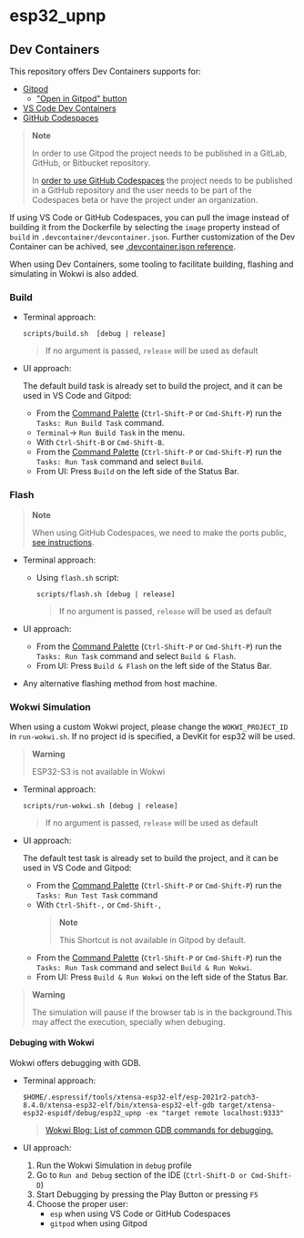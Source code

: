 # esp32_upnp

## Dev Containers
This repository offers Dev Containers supports for:
-  [Gitpod](https://gitpod.io/)
   - ["Open in Gitpod" button](https://www.gitpod.io/docs/getting-started#open-in-gitpod-button)
-  [VS Code Dev Containers](https://code.visualstudio.com/docs/remote/containers#_quick-start-open-an-existing-folder-in-a-container)
-  [GitHub Codespaces](https://docs.github.com/en/codespaces/developing-in-codespaces/creating-a-codespace)
> **Note**
>
> In order to use Gitpod the project needs to be published in a GitLab, GitHub,
> or Bitbucket repository.
>
> In [order to use GitHub Codespaces](https://github.com/features/codespaces#faq)
> the project needs to be published in a GitHub repository and the user needs
> to be part of the Codespaces beta or have the project under an organization.

If using VS Code or GitHub Codespaces, you can pull the image instead of building it
from the Dockerfile by selecting the `image` property instead of `build` in
`.devcontainer/devcontainer.json`. Further customization of the Dev Container can
be achived, see [.devcontainer.json reference](https://code.visualstudio.com/docs/remote/devcontainerjson-reference).

When using Dev Containers, some tooling to facilitate building, flashing and
simulating in Wokwi is also added.
### Build
- Terminal approach:

    ```
    scripts/build.sh  [debug | release]
    ```
    > If no argument is passed, `release` will be used as default


-  UI approach:

    The default build task is already set to build the project, and it can be used
    in VS Code and Gitpod:
    - From the [Command Palette](https://code.visualstudio.com/docs/getstarted/userinterface#_command-palette) (`Ctrl-Shift-P` or `Cmd-Shift-P`) run the `Tasks: Run Build Task` command.
    - `Terminal`-> `Run Build Task` in the menu.
    - With `Ctrl-Shift-B` or `Cmd-Shift-B`.
    - From the [Command Palette](https://code.visualstudio.com/docs/getstarted/userinterface#_command-palette) (`Ctrl-Shift-P` or `Cmd-Shift-P`) run the `Tasks: Run Task` command and
    select `Build`.
    - From UI: Press `Build` on the left side of the Status Bar.

### Flash

> **Note**
>
> When using GitHub Codespaces, we need to make the ports
> public, [see instructions](https://docs.github.com/en/codespaces/developing-in-codespaces/forwarding-ports-in-your-codespace#sharing-a-port).

- Terminal approach:
  - Using `flash.sh` script:

    ```
    scripts/flash.sh [debug | release]
    ```
    > If no argument is passed, `release` will be used as default

- UI approach:
    - From the [Command Palette](https://code.visualstudio.com/docs/getstarted/userinterface#_command-palette) (`Ctrl-Shift-P` or `Cmd-Shift-P`) run the `Tasks: Run Task` command and
    select `Build & Flash`.
    - From UI: Press `Build & Flash` on the left side of the Status Bar.
- Any alternative flashing method from host machine.


### Wokwi Simulation
When using a custom Wokwi project, please change the `WOKWI_PROJECT_ID` in
`run-wokwi.sh`. If no project id is specified, a DevKit for esp32 will be
used.
> **Warning**
>
>  ESP32-S3 is not available in Wokwi

- Terminal approach:

    ```
    scripts/run-wokwi.sh [debug | release]
    ```
    > If no argument is passed, `release` will be used as default

- UI approach:

    The default test task is already set to build the project, and it can be used
    in VS Code and Gitpod:
    - From the [Command Palette](https://code.visualstudio.com/docs/getstarted/userinterface#_command-palette) (`Ctrl-Shift-P` or `Cmd-Shift-P`) run the `Tasks: Run Test Task` command
    - With `Ctrl-Shift-,` or `Cmd-Shift-,`
        > **Note**
        >
        > This Shortcut is not available in Gitpod by default.
    - From the [Command Palette](https://code.visualstudio.com/docs/getstarted/userinterface#_command-palette) (`Ctrl-Shift-P` or `Cmd-Shift-P`) run the `Tasks: Run Task` command and
    select `Build & Run Wokwi`.
    - From UI: Press `Build & Run Wokwi` on the left side of the Status Bar.

> **Warning**
>
>  The simulation will pause if the browser tab is in the background.This may
> affect the execution, specially when debuging.

#### Debuging with Wokwi

Wokwi offers debugging with GDB.

- Terminal approach:
    ```
    $HOME/.espressif/tools/xtensa-esp32-elf/esp-2021r2-patch3-8.4.0/xtensa-esp32-elf/bin/xtensa-esp32-elf-gdb target/xtensa-esp32-espidf/debug/esp32_upnp -ex "target remote localhost:9333"
    ```

    > [Wokwi Blog: List of common GDB commands for debugging.](https://blog.wokwi.com/gdb-avr-arduino-cheatsheet/?utm_source=urish&utm_medium=blog)
- UI approach:
    1. Run the Wokwi Simulation in `debug` profile
    2. Go to `Run and Debug` section of the IDE (`Ctrl-Shift-D or Cmd-Shift-D`)
    3. Start Debugging by pressing the Play Button or pressing `F5`
    4. Choose the proper user:
        - `esp` when using VS Code or GitHub Codespaces
        - `gitpod` when using Gitpod
